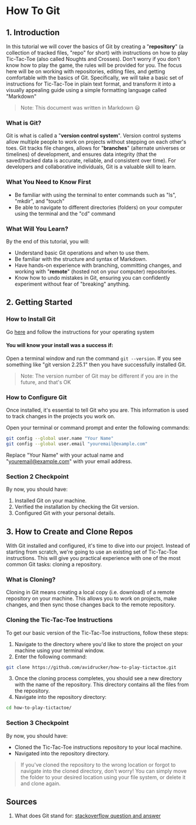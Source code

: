 # How To Git

## 1. Introduction

In this tutorial we will cover the basics of Git by creating a "**repository**" (a collection of tracked files, "repo" for short) with instructions on how to play Tic-Tac-Toe (also called Noughts and Crosses). Don't worry if you don't know how to play the game, the rules will be provided for you. The focus here will be on working with repositories, editing files, and getting comfortable with the basics of Git. Specifically, we will take a basic set of instructions for Tic-Tac-Toe in plain text format, and transform it into a visually appealing guide using a simple formatting language called "Markdown"

> Note: This document was written in Markdown 😃

### What is Git?

Git is what is called a "**version control system**". Version control systems allow multiple people to work on projects without stepping on each other's toes. Git tracks file changes, allows for "**branches**" (alternate universes or timelines) of development, and ensures data integrity (that the saved/tracked data is accurate, reliable, and consistent over time). For developers and collaborative individuals, Git is a valuable skill to learn.

### What You Need to Know First
- Be familiar with using the terminal to enter commands such as "ls", "mkdir", and "touch"
- Be able to navigate to different directories (folders) on your computer using the terminal and the "cd" command

### What Will You Learn?
By the end of this tutorial, you will:

- Understand basic Git operations and when to use them.
- Be familiar with the structure and syntax of Markdown.
- Have hands-on experience with branching, committing changes, and working with "**remote**" (hosted not on your computer) repositories.
- Know how to undo mistakes in Git, ensuring you can confidently experiment without fear of "breaking" anything.

## 2. Getting Started

### How to Install Git

Go [here](https://git-scm.com/book/en/v2/Getting-Started-Installing-Git) and follow the instructions for your operating system

#### You will know your install was a success if:

Open a terminal window and run the command `git --version`. If you see something like "git version 2.25.1" then you have successfully installed Git.

> Note: The version number of Git may be different if you are in the future, and that's OK

### How to Configure Git
Once installed, it's essential to tell Git who you are. This information is used to track changes in the projects you work on.

Open your terminal or command prompt and enter the following commands:

```bash
git config --global user.name "Your Name"
git config --global user.email "youremail@example.com"
```

Replace "Your Name" with your actual name and "youremail@example.com" with your email address.

### Section 2 Checkpoint

By now, you should have:

1. Installed Git on your machine.
1. Verified the installation by checking the Git version.
1. Configured Git with your personal details.

## 3. How to Create and Clone Repos

With Git installed and configured, it's time to dive into our project. Instead of starting from scratch, we're going to use an existing set of Tic-Tac-Toe instructions. This will give you practical experience with one of the most common Git tasks: cloning a repository.

### What is Cloning?
Cloning in Git means creating a local copy (i.e. download) of a remote repository on your machine. This allows you to work on projects, make changes, and then sync those changes back to the remote repository.

### Cloning the Tic-Tac-Toe Instructions
To get our basic version of the Tic-Tac-Toe instructions, follow these steps:

1. Navigate to the directory where you'd like to store the project on your machine using your terminal window.
1. Enter the following command:

```bash
git clone https://github.com/avidrucker/how-to-play-tictactoe.git
```

3. Once the cloning process completes, you should see a new directory with the name of the repository. This directory contains all the files from the repository.
3. Navigate into the repository directory:

```bash
cd how-to-play-tictactoe/
```

### Section 3 Checkpoint

By now, you should have:

- Cloned the Tic-Tac-Toe instructions repository to your local machine.
- Navigated into the repository directory.

> If you've cloned the repository to the wrong location or forgot to navigate into the cloned directory, don't worry! You can simply move the folder to your desired location using your file system, or delete it and clone again.

## Sources

1. What does Git stand for: [stackoverflow question and answer](https://stackoverflow.com/questions/43959748/what-is-the-abbreviation-of-git)
